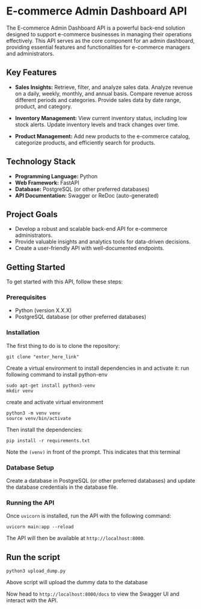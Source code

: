 # E-commerce Admin Dashboard API

The E-commerce Admin Dashboard API is a powerful back-end solution designed to support e-commerce businesses in managing their operations effectively. This API serves as the core component for an admin dashboard, providing essential features and functionalities for e-commerce managers and administrators.

## Key Features

- **Sales Insights:** Retrieve, filter, and analyze sales data. Analyze revenue on a daily, weekly, monthly, and annual basis. Compare revenue across different periods and categories. Provide sales data by date range, product, and category.

- **Inventory Management:** View current inventory status, including low stock alerts. Update inventory levels and track changes over time.

- **Product Management:** Add new products to the e-commerce catalog, categorize products, and efficiently search for products.

## Technology Stack

- **Programming Language:** Python
- **Web Framework:** FastAPI
- **Database:** PostgreSQL (or other preferred databases)
- **API Documentation:** Swagger or ReDoc (auto-generated)

## Project Goals

- Develop a robust and scalable back-end API for e-commerce administrators.
- Provide valuable insights and analytics tools for data-driven decisions.
- Create a user-friendly API with well-documented endpoints.

## Getting Started

To get started with this API, follow these steps:

### Prerequisites

- Python (version X.X.X)
- PostgreSQL database (or other preferred databases)

### Installation


The first thing to do is to clone the repository:
```shell
git clone "enter_here_link"
```
Create a virtual environment to install dependencies in and activate it:
run following command to install python-env

```shell
sudo apt-get install python3-venv  
mkdir venv
```

create and activate virtual environment

```shell
python3 -m venv venv 
source venv/bin/activate 
```
Then install the dependencies:

```shell
pip install -r requirements.txt
```
Note the `(venv)` in front of the prompt. This indicates that this terminal

### Database Setup

Create a database in PostgreSQL (or other preferred databases) and update the database credentials in the database file.

### Running the API

Once `uvicorn` is installed, run the API with the following command:

```shell
uvicorn main:app --reload
```

The API will then be available at `http://localhost:8000`.

## Run the script

```shell
python3 upload_dump.py
```
Above script will upload the dummy data to the database

Now head to `http://localhost:8000/docs` to view the Swagger UI and interact with the API.